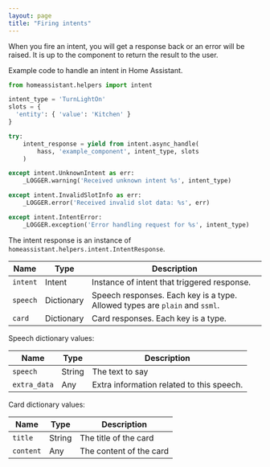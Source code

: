 ```yaml
---
layout: page
title: "Firing intents"
---
```


When you fire an intent, you will get a response back or an error will be raised. It is up to the component to return the result to the user.

Example code to handle an intent in Home Assistant.

```python
from homeassistant.helpers import intent

intent_type = 'TurnLightOn'
slots = {
  'entity': { 'value': 'Kitchen' }
}

try:
    intent_response = yield from intent.async_handle(
        hass, 'example_component', intent_type, slots
    )

except intent.UnknownIntent as err:
    _LOGGER.warning('Received unknown intent %s', intent_type)

except intent.InvalidSlotInfo as err:
    _LOGGER.error('Received invalid slot data: %s', err)

except intent.IntentError:
    _LOGGER.exception('Error handling request for %s', intent_type)
```

The intent response is an instance of `homeassistant.helpers.intent.IntentResponse`.

| Name | Type | Description |
| ---- | ---- | ----------- |
| `intent` | Intent | Instance of intent that triggered response. |
| `speech` | Dictionary | Speech responses. Each key is a type. Allowed types are `plain` and `ssml`. |
| `card` | Dictionary | Card responses. Each key is a type. |

Speech dictionary values:

| Name | Type | Description |
| ---- | ---- | ----------- |
| `speech` | String | The text to say
| `extra_data` | Any | Extra information related to this speech.

Card dictionary values:

| Name | Type | Description |
| ---- | ---- | ----------- |
| `title` | String | The title of the card
| `content` | Any | The content of the card

